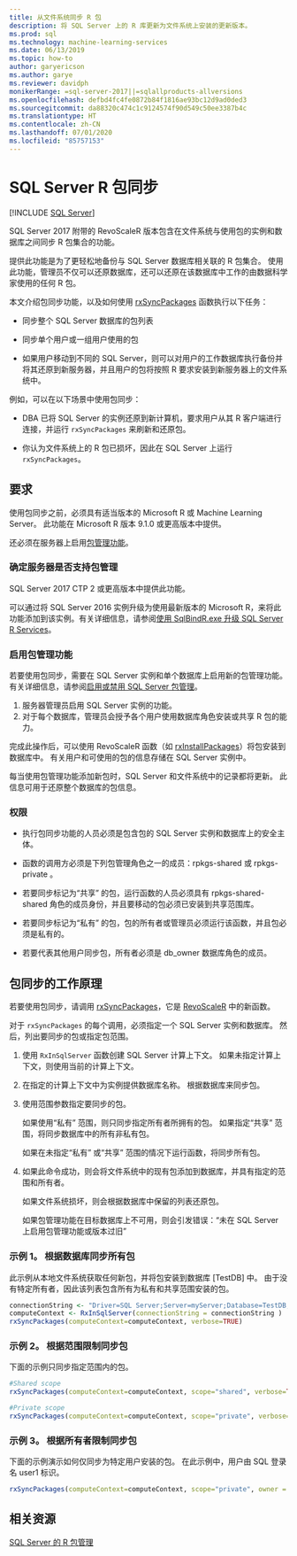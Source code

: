 ```yaml
---
title: 从文件系统同步 R 包
description: 将 SQL Server 上的 R 库更新为文件系统上安装的更新版本。
ms.prod: sql
ms.technology: machine-learning-services
ms.date: 06/13/2019
ms.topic: how-to
author: garyericson
ms.author: garye
ms.reviewer: davidph
monikerRange: =sql-server-2017||=sqlallproducts-allversions
ms.openlocfilehash: defbd4fc4fe0872b84f1816ae93bc12d9ad0ded3
ms.sourcegitcommit: da88320c474c1c9124574f90d549c50ee3387b4c
ms.translationtype: HT
ms.contentlocale: zh-CN
ms.lasthandoff: 07/01/2020
ms.locfileid: "85757153"
---
```

# <a name="r-package-synchronization-for-sql-server"></a>SQL Server R 包同步
 [!INCLUDE [SQL Server](../../includes/applies-to-version/sqlserver.md)]

SQL Server 2017 附带的 RevoScaleR 版本包含在文件系统与使用包的实例和数据库之间同步 R 包集合的功能。

提供此功能是为了更轻松地备份与 SQL Server 数据库相关联的 R 包集合。 使用此功能，管理员不仅可以还原数据库，还可以还原在该数据库中工作的由数据科学家使用的任何 R 包。

本文介绍包同步功能，以及如何使用 [rxSyncPackages](https://docs.microsoft.com/machine-learning-server/r-reference/revoscaler/rxsyncpackages) 函数执行以下任务：

+ 同步整个 SQL Server 数据库的包列表

+ 同步单个用户或一组用户使用的包

+ 如果用户移动到不同的 SQL Server，则可以对用户的工作数据库执行备份并将其还原到新服务器，并且用户的包将按照 R 要求安装到新服务器上的文件系统中。

例如，可以在以下场景中使用包同步：

+ DBA 已将 SQL Server 的实例还原到新计算机，要求用户从其 R 客户端进行连接，并运行 `rxSyncPackages` 来刷新和还原包。

+ 你认为文件系统上的 R 包已损坏，因此在 SQL Server 上运行 `rxSyncPackages`。

## <a name="requirements"></a>要求

使用包同步之前，必须具有适当版本的 Microsoft R 或 Machine Learning Server。 此功能在 Microsoft R 版本 9.1.0 或更高版本中提供。 

还必须在服务器上启用[包管理功能](r-package-how-to-enable-or-disable.md)。

### <a name="determine-whether-your-server-supports-package-management"></a>确定服务器是否支持包管理

SQL Server 2017 CTP 2 或更高版本中提供此功能。

可以通过将 SQL Server 2016 实例升级为使用最新版本的 Microsoft R，来将此功能添加到该实例。有关详细信息，请参阅[使用 SqlBindR.exe 升级 SQL Server R Services](../install/upgrade-r-and-python.md)。

### <a name="enable-the-package-management-feature"></a>启用包管理功能

若要使用包同步，需要在 SQL Server 实例和单个数据库上启用新的包管理功能。 有关详细信息，请参阅[启用或禁用 SQL Server 包管理](r-package-how-to-enable-or-disable.md)。

1. 服务器管理员启用 SQL Server 实例的功能。
2. 对于每个数据库，管理员会授予各个用户使用数据库角色安装或共享 R 包的能力。

完成此操作后，可以使用 RevoScaleR 函数（如 [rxInstallPackages](https://docs.microsoft.com/machine-learning-server/r-reference/revoscaler/rxinstallpackages)）将包安装到数据库中。  有关用户和可使用的包的信息存储在 SQL Server 实例中。 

每当使用包管理功能添加新包时，SQL Server 和文件系统中的记录都将更新。 此信息可用于还原整个数据库的包信息。

### <a name="permissions"></a>权限

+ 执行包同步功能的人员必须是包含包的 SQL Server 实例和数据库上的安全主体。

+ 函数的调用方必须是下列包管理角色之一的成员：rpkgs-shared  或 rpkgs-private  。

+ 若要同步标记为“共享”  的包，运行函数的人员必须具有 rpkgs-shared-shared  角色的成员身份，并且要移动的包必须已安装到共享范围库。

+ 若要同步标记为“私有”  的包，包的所有者或管理员必须运行该函数，并且包必须是私有的。

+ 若要代表其他用户同步包，所有者必须是 db_owner  数据库角色的成员。

## <a name="how-package-synchronization-works"></a>包同步的工作原理

若要使用包同步，请调用 [rxSyncPackages](https://docs.microsoft.com/r-server/r-reference/revoscaler/rxsyncpackages)，它是 [RevoScaleR](https://docs.microsoft.com/machine-learning-server/r-reference/revoscaler/revoscaler) 中的新函数。 

对于 `rxSyncPackages` 的每个调用，必须指定一个 SQL Server 实例和数据库。 然后，列出要同步的包或指定包范围。

1. 使用 `RxInSqlServer` 函数创建 SQL Server 计算上下文。 如果未指定计算上下文，则使用当前的计算上下文。

2. 在指定的计算上下文中为实例提供数据库名称。 根据数据库来同步包。

3. 使用范围参数指定要同步的包。

    如果使用“私有”  范围，则只同步指定所有者所拥有的包。 如果指定“共享”  范围，将同步数据库中的所有非私有包。 
    
    如果在未指定“私有”  或“共享”  范围的情况下运行函数，将同步所有包。

4. 如果此命令成功，则会将文件系统中的现有包添加到数据库，并具有指定的范围和所有者。

    如果文件系统损坏，则会根据数据库中保留的列表还原包。

    如果包管理功能在目标数据库上不可用，则会引发错误：“未在 SQL Server 上启用包管理功能或版本过旧”

### <a name="example-1-synchronize-all-package-by-database"></a>示例 1。 根据数据库同步所有包

此示例从本地文件系统获取任何新包，并将包安装到数据库 [TestDB] 中。 由于没有特定所有者，因此该列表包含所有为私有和共享范围安装的包。

```R
connectionString <- "Driver=SQL Server;Server=myServer;Database=TestDB;Trusted_Connection=True;"
computeContext <- RxInSqlServer(connectionString = connectionString )
rxSyncPackages(computeContext=computeContext, verbose=TRUE)
```

### <a name="example-2-restrict-synchronized-packages-by-scope"></a>示例 2。 根据范围限制同步包

下面的示例只同步指定范围内的包。

```R
#Shared scope
rxSyncPackages(computeContext=computeContext, scope="shared", verbose=TRUE)

#Private scope
rxSyncPackages(computeContext=computeContext, scope="private", verbose=TRUE)
```

### <a name="example-3-restrict-synchronized-packages-by-owner"></a>示例 3。 根据所有者限制同步包

下面的示例演示如何仅同步为特定用户安装的包。 在此示例中，用户由 SQL 登录名 user1  标识。

```R
rxSyncPackages(computeContext=computeContext, scope="private", owner = "user1", verbose=TRUE))
```

## <a name="related-resources"></a>相关资源

[SQL Server 的 R 包管理](install-additional-r-packages-on-sql-server.md)